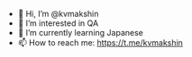 - 👋 Hi, I’m @kvmakshin
- 👀 I’m interested in QA
- 🌱 I’m currently learning Japanese
- 📫 How to reach me: https://t.me/kvmakshin
<!---
kvmakshin/kvmakshin is a ✨ special ✨ repository because its `README.md` (this file) appears on your GitHub profile.
You can click the Preview link to take a look at your changes.
--->
